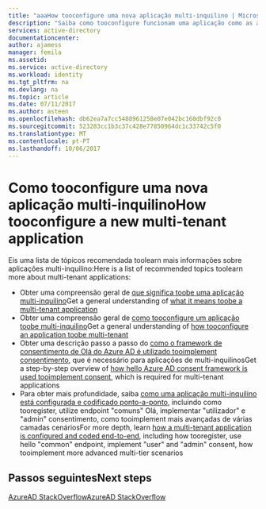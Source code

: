 ```yaml
---
title: "aaaHow tooconfigure uma nova aplicação multi-inquilino | Microsoft Docs"
description: "Saiba como tooconfigure funcionam uma aplicação como as aplicações multi-inquilinos e como multi-inquilinos"
services: active-directory
documentationcenter: 
author: ajamess
manager: femila
ms.assetid: 
ms.service: active-directory
ms.workload: identity
ms.tgt_pltfrm: na
ms.devlang: na
ms.topic: article
ms.date: 07/11/2017
ms.author: asteen
ms.openlocfilehash: db62ea7a7cc5488961258e07e042bc160dbf92c0
ms.sourcegitcommit: 523283cc1b3c37c428e77850964dc1c33742c5f0
ms.translationtype: MT
ms.contentlocale: pt-PT
ms.lasthandoff: 10/06/2017
---
```

# <a name="how-tooconfigure-a-new-multi-tenant-application"></a><span data-ttu-id="cc73f-103">Como tooconfigure uma nova aplicação multi-inquilino</span><span class="sxs-lookup"><span data-stu-id="cc73f-103">How tooconfigure a new multi-tenant application</span></span>

<span data-ttu-id="cc73f-104">Eis uma lista de tópicos recomendada toolearn mais informações sobre aplicações multi-inquilino:</span><span class="sxs-lookup"><span data-stu-id="cc73f-104">Here is a list of recommended topics toolearn more about multi-tenant applications:</span></span>

- <span data-ttu-id="cc73f-105">Obter uma compreensão geral de [que significa toobe uma aplicação multi-inquilino](https://docs.microsoft.com/azure/active-directory/develop/active-directory-dev-glossary#multi-tenant-application)</span><span class="sxs-lookup"><span data-stu-id="cc73f-105">Get a general understanding of [what it means toobe a multi-tenant application](https://docs.microsoft.com/azure/active-directory/develop/active-directory-dev-glossary#multi-tenant-application)</span></span>
- <span data-ttu-id="cc73f-106">Obter uma compreensão geral de [como tooconfigure um aplicação toobe multi-inquilino](https://docs.microsoft.com/azure/active-directory/develop/active-directory-integrating-applications#configuring-multi-tenant-applications)</span><span class="sxs-lookup"><span data-stu-id="cc73f-106">Get a general understanding of [how tooconfigure an application toobe multi-tenant](https://docs.microsoft.com/azure/active-directory/develop/active-directory-integrating-applications#configuring-multi-tenant-applications)</span></span>
- <span data-ttu-id="cc73f-107">Obter uma descrição passo a passo do [como o framework de consentimento de Olá do Azure AD é utilizado tooimplement consentimento](https://docs.microsoft.com/azure/active-directory/develop/active-directory-integrating-applications#overview-of-the-consent-framework), que é necessário para aplicações de multi-inquilinos</span><span class="sxs-lookup"><span data-stu-id="cc73f-107">Get a step-by-step overview of [how hello Azure AD consent framework is used tooimplement consent](https://docs.microsoft.com/azure/active-directory/develop/active-directory-integrating-applications#overview-of-the-consent-framework), which is required for multi-tenant applications</span></span>
- <span data-ttu-id="cc73f-108">Para obter mais profundidade, saiba [como uma aplicação multi-inquilino está configurada e codificado ponto-a-ponto](https://docs.microsoft.com/azure/active-directory/develop/active-directory-devhowto-multi-tenant-overview), incluindo como tooregister, utilize endpoint "comuns" Olá, implementar "utilizador" e "admin" consentimento, como tooimplement mais avançadas de várias camadas cenários</span><span class="sxs-lookup"><span data-stu-id="cc73f-108">For more depth, learn [how a multi-tenant application is configured and coded end-to-end](https://docs.microsoft.com/azure/active-directory/develop/active-directory-devhowto-multi-tenant-overview), including how tooregister, use hello "common" endpoint, implement "user" and "admin" consent, how tooimplement more advanced multi-tier scenarios</span></span>

## <a name="next-steps"></a><span data-ttu-id="cc73f-109">Passos seguintes</span><span class="sxs-lookup"><span data-stu-id="cc73f-109">Next steps</span></span>
[<span data-ttu-id="cc73f-110">AzureAD StackOverflow</span><span class="sxs-lookup"><span data-stu-id="cc73f-110">AzureAD StackOverflow</span></span>](http://stackoverflow.com/questions/tagged/azure-active-directory)

